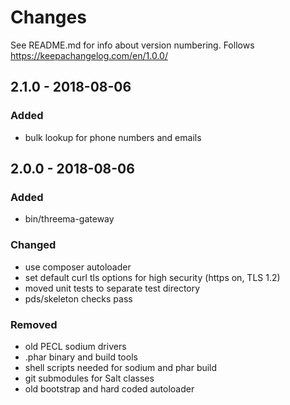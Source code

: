 # Changes

See README.md for info about version numbering. Follows https://keepachangelog.com/en/1.0.0/

## 2.1.0 - 2018-08-06
### Added
- bulk lookup for phone numbers and emails

## 2.0.0 - 2018-08-06
### Added
- bin/threema-gateway
### Changed
- use composer autoloader
- set default curl tls options for high security (https on, TLS 1.2)
- moved unit tests to separate test directory
- pds/skeleton checks pass 
### Removed
- old PECL sodium drivers
- .phar binary and build tools
- shell scripts needed for sodium and phar build
- git submodules for Salt classes 
- old bootstrap and hard coded autoloader 